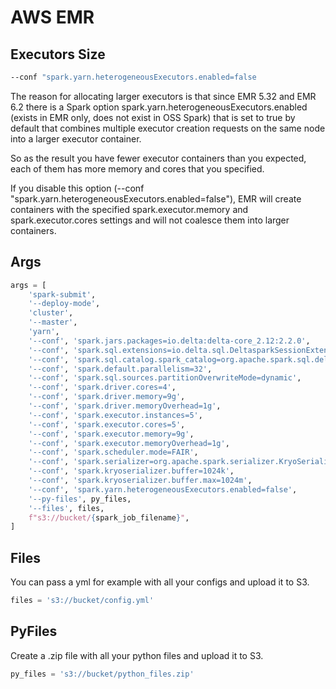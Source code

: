 # AWS EMR

## Executors Size

```bash
--conf "spark.yarn.heterogeneousExecutors.enabled=false
```

The reason for allocating larger executors is that since EMR 5.32 and EMR 6.2 there is a Spark option spark.yarn.heterogeneousExecutors.enabled (exists in EMR only, does not exist in OSS Spark) that is set to true by default that combines multiple executor creation requests on the same node into a larger executor container.

So as the result you have fewer executor containers than you expected, each of them has more memory and cores that you specified.

If you disable this option (--conf "spark.yarn.heterogeneousExecutors.enabled=false"), EMR will create containers with the specified spark.executor.memory and spark.executor.cores settings and will not coalesce them into larger containers.

## Args

```python
args = [
    'spark-submit',
    '--deploy-mode',
    'cluster',
    '--master',
    'yarn',
    '--conf', 'spark.jars.packages=io.delta:delta-core_2.12:2.2.0',
    '--conf', 'spark.sql.extensions=io.delta.sql.DeltasparkSessionExtension',
    '--conf', 'spark.sql.catalog.spark_catalog=org.apache.spark.sql.delta.catalog.DeltaCatalog',  # noqa: E501
    '--conf', 'spark.default.parallelism=32', 
    '--conf', 'spark.sql.sources.partitionOverwriteMode=dynamic',
    '--conf', 'spark.driver.cores=4',
    '--conf', 'spark.driver.memory=9g',
    '--conf', 'spark.driver.memoryOverhead=1g',
    '--conf', 'spark.executor.instances=5',
    '--conf', 'spark.executor.cores=5',
    '--conf', 'spark.executor.memory=9g',
    '--conf', 'spark.executor.memoryOverhead=1g',
    '--conf', 'spark.scheduler.mode=FAIR',
    '--conf', 'spark.serializer=org.apache.spark.serializer.KryoSerializer',
    '--conf', 'spark.kryoserializer.buffer=1024k',
    '--conf', 'spark.kryoserializer.buffer.max=1024m',
    '--conf', 'spark.yarn.heterogeneousExecutors.enabled=false',
    '--py-files', py_files,
    '--files', files,
    f"s3://bucket/{spark_job_filename}",
]
```

## Files

You can pass a yml for example with all your configs and upload it to S3.

```python
files = 's3://bucket/config.yml'
```

## PyFiles

Create a .zip file with all your python files and upload it to S3.

```python
py_files = 's3://bucket/python_files.zip'
```